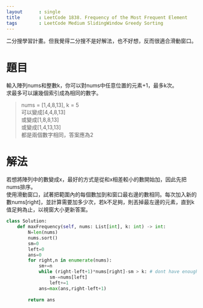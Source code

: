 ```yaml
---
layout      : single
title       : LeetCode 1838. Frequency of the Most Frequent Element
tags 		: LeetCode Medium SlidingWindow Greedy Sorting
---
```

二分搜學習計畫。但我覺得二分搜不是好解法，也不好想，反而很適合滑動窗口。

# 題目
輸入陣列nums和整數k，你可以對nums中任意位置的元素+1，最多k次。  
求最多可以讓幾個索引成為相同的數字。  
> nums = [1,4,8,13], k = 5  
> 可以變成[4,4,8,13]  
> 或變成[1,8,8,13]  
> 或變成[1,4,13,13]  
> 都是兩個數字相同，答案應為2

# 解法
若想將陣列中的數變成x，最好的方式是從和x相差較小的數開始加，因此先把nums排序。  
使用滑動窗口，試著把範圍內的每個數加到和窗口最右邊的數相同。每次加入新的數nums[right]，並計算需要加多少次，若k不足夠，則丟掉最左邊的元素，直到k值足夠為止，以視窗大小更新答案。

```python
class Solution:
    def maxFrequency(self, nums: List[int], k: int) -> int:
        N=len(nums)
        nums.sort()
        sm=0
        left=0
        ans=0
        for right,n in enumerate(nums):
            sm+=n
            while (right-left+1)*nums[right]-sm > k: # dont have enough k, pop the leftmost one out
                sm-=nums[left]
                left+=1
            ans=max(ans,right-left+1)
        
        return ans
```

